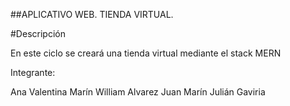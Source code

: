 ##APLICATIVO WEB. TIENDA VIRTUAL.

#Descripción

En este ciclo se creará una tienda virtual mediante el stack MERN

Integrante:

Ana Valentina Marín
William Alvarez
Juan Marín
Julián Gaviria

